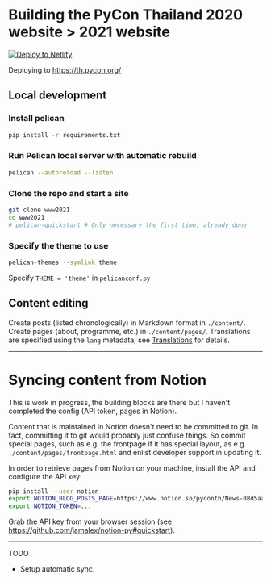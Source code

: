 # Building the PyCon Thailand 2020 website > 2021 website

<!-- Markdown snippet -->
[![Deploy to Netlify](https://www.netlify.com/img/deploy/button.svg)](https://app.netlify.com/start/deploy?repository=https://github.com/pyconth/www2020)

Deploying to https://th.pycon.org/


## Local development

### Install pelican

```bash
pip install -r requirements.txt
```

### Run Pelican local server with automatic rebuild

```bash
pelican --autoreload --listen
```

### Clone the repo and start a site

```bash
git clone www2021
cd www2021
# pelican-quickstart # Only necessary the first time, already done
```

### Specify the theme to use

```bash
pelican-themes --symlink theme
```

Specify `THEME = 'theme'` in `pelicanconf.py`

## Content editing

Create posts (listed chronologically) in Markdown format in `./content/`.
Create pages (about, programme, etc.) in `./content/pages/`.
Translations are specified using the `lang` metadata, see
[Translations](https://docs.getpelican.com/en/stable/content.html#translations)
for details.

----

# Syncing content from Notion

This is work in progress, the building blocks are there but I haven't completed
the config (API token, pages in Notion).

Content that is maintained in Notion doesn't need to be committed to git. 
In fact, committing it to git would probably just confuse things. 
So commit special pages, such as e.g. the frontpage if it has special layout,
as e.g. `./content/pages/frontpage.html` and enlist developer support in
updating it.

In order to retrieve pages from Notion on your machine, install the API
and configure the API key:

```bash
pip install --user notion
export NOTION_BLOG_POSTS_PAGE=https://www.notion.so/pyconth/News-08d5aa2f573348e1b96671488947f997
export NOTION_TOKEN=...
```

Grab the API key from your browser session (see https://github.com/jamalex/notion-py#quickstart).


----

TODO

- Setup automatic sync.
